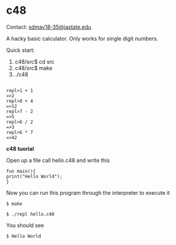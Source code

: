 # c48
Contact: sdmay18-35@iastate.edu

A hacky basic calculator. Only works for single digit numbers.

Quick start:

1. c48/src$ cd src
2. c48/src$ make
3. ./c48

<pre><code class="lisp">
repl>1 + 1
=>2
repl>8 + 4
=>12
repl>7 - 2
=>5
repl>6 / 2
=>3
repl>6 * 7
=>42
</pre></code>





**c48 tuorial**

Open up a file call hello.c48 and write this

```
fun main(){
print("Hello World");
}
```

Now you can run this program through the interpreter to execute it

```
$ make

$ ./repl hello.c48
```

You should see
```
$ Hello World

```


